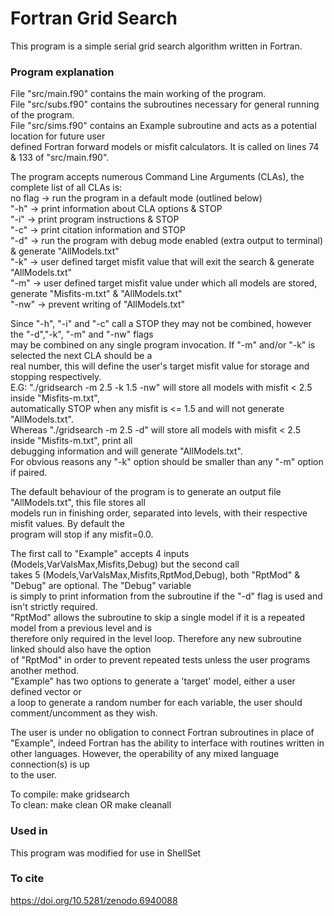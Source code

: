 # Fortran Grid Search
This program is a simple serial grid search algorithm written in Fortran.

### Program explanation

File "src/main.f90" contains the main working of the program.  
File "src/subs.f90" contains the subroutines necessary for general running of the program.  
File "src/sims.f90" contains an Example subroutine and acts as a potential location for future user  
                defined Fortran forward models or misfit calculators. It is called on lines 74 & 133 of "src/main.f90".  
  
The program accepts numerous Command Line Arguments (CLAs), the complete list of all CLAs is:  
no flag -> run the program in a default mode (outlined below)  
"-h"    -> print information about CLA options & STOP  
"-i"    -> print program instructions & STOP  
"-c"    -> print citation information and STOP  
"-d"    -> run the program with debug mode enabled (extra output to terminal) & generate "AllModels.txt"  
"-k"    -> user defined target misfit value that will exit the search & generate "AllModels.txt"  
"-m"    -> user defined target misfit value under which all models are stored, generate "Misfits-m.txt" & "AllModels.txt"  
"-nw"   -> prevent writing of "AllModels.txt"  
  
Since "-h", "-i" and "-c" call a STOP they may not be combined, however the "-d","-k", "-m" and "-nw" flags  
may be combined on any single program invocation. If "-m" and/or "-k" is selected the next CLA should be a  
real number, this will define the user's target misfit value for storage and stopping respectively.  
E.G: "./gridsearch -m 2.5 -k 1.5 -nw" will store all models with misfit < 2.5 inside "Misfits-m.txt",  
automatically STOP when any misfit is <= 1.5 and will not generate "AllModels.txt".  
Whereas "./gridsearch -m 2.5 -d" will store all models with misfit < 2.5 inside "Misfits-m.txt", print all   
debugging information and will generate "AllModels.txt".  
For obvious reasons any "-k" option should be smaller than any "-m" option if paired.  
  
The default behaviour of the program is to generate an output file "AllModels.txt", this file stores all  
models run in finishing order, separated into levels, with their respective misfit values. By default the  
program will stop if any misfit=0.0.  
  
  
The first call to "Example" accepts 4 inputs (Models,VarValsMax,Misfits,Debug) but the second call  
takes 5 (Models,VarValsMax,Misfits,RptMod,Debug), both "RptMod" & "Debug" are optional. The "Debug" variable  
is simply to print information from the subroutine if the "-d" flag is used and isn't strictly required.  
"RptMod" allows the subroutine to skip a single model if it is a repeated model from a previous level and is  
therefore only required in the level loop. Therefore any new subroutine linked should also have the option  
of "RptMod" in order to prevent repeated tests unless the user programs another method.  
"Example" has two options to generate a 'target' model, either a user defined vector or  
a loop to generate a random number for each variable, the user should comment/uncomment as they wish.  
  
The user is under no obligation to connect Fortran subroutines in place of "Example", indeed Fortran has the ability 
to interface with routines written in other languages. However, the operability of any mixed language connection(s) is up  
to the user.  
  
  
To compile: make gridsearch  
To clean: make clean OR make cleanall   
  
  
### Used in
This program was modified for use in ShellSet  
  
### To cite
https://doi.org/10.5281/zenodo.6940088
